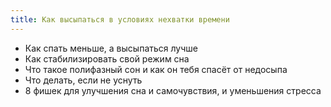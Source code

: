 ```yaml
---
title: Как высыпаться в условиях нехватки времени
---
```


- Как спать меньше, а высыпаться лучше
- Как стабилизировать свой режим сна
- Что такое полифазный сон и как он тебя спасёт от недосыпа
- Что делать, если не уснуть
- 8 фишек для улучшения сна и самочувствия, и уменьшения стресса